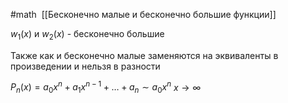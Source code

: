 #math 
 [[Бесконечно малые и бесконечно большие функции]]
 
 $w_1(x)$ и $w_2(x)$ - бесконечно большие 
 
 Также как и бесконечно малые заменяются на эквиваленты в произведении и нельзя в разности
 
 $P_n(x)=a_0x^n+a_1x^{n-1}+\dots+a_n \sim a_0x^n$
$x\rightarrow\infty$